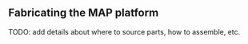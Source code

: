 ## Fabricating the MAP platform
TODO: add details about where to source parts, how to assemble, etc.